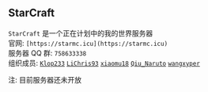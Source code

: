 ## StarCraft <br>
`StarCraft` 是一个正在计划中的我的世界服务器 <br>
官网: `[https://starmc.icu](https://starmc.icu)` <br>
服务器 QQ 群: `758633338` <br>
组织成员: 
[`Klop233`](https://github.com/Klop233) 
[`LiChris93`](https://github.com/LiChris93) 
[`xiaomu18`](https://github.com/xiaomu18) 
[`Qiu_Naruto`](https://github.com/Qiumingskj) 
[`wangxyper`](https://github.com/wangxyper) 

注: 目前服务器还未开放
